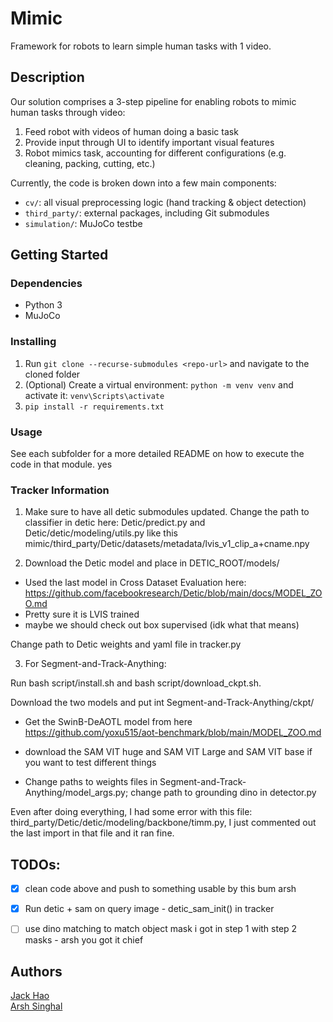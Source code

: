 # Mimic
Framework for robots to learn simple human tasks with 1 video.

## Description

Our solution comprises a 3-step pipeline for enabling robots to mimic human tasks through video:
1. Feed robot with videos of human doing a basic task
2. Provide input through UI to identify important visual features
3. Robot mimics task, accounting for different configurations (e.g. cleaning, packing, cutting, etc.)

Currently, the code is broken down into a few main components:
* `cv/`: all visual preprocessing logic (hand tracking & object detection)
* `third_party/`: external packages, including Git submodules
* `simulation/`: MuJoCo testbe

## Getting Started

### Dependencies

* Python 3
* MuJoCo

### Installing

1. Run `git clone --recurse-submodules <repo-url>` and navigate to the cloned folder
2. (Optional) Create a virtual environment: `python -m venv venv` and activate it: `venv\Scripts\activate`
3. `pip install -r requirements.txt`

### Usage
See each subfolder for a more detailed README on how to execute the code in that module. yes

### Tracker Information
1. Make sure to have all detic submodules updated. Change the path to classifier in detic here: Detic/predict.py and Detic/detic/modeling/utils.py like this mimic/third_party/Detic/datasets/metadata/lvis_v1_clip_a+cname.npy

2. Download the Detic model and place in DETIC_ROOT/models/
- Used the last model in Cross Dataset Evaluation here: https://github.com/facebookresearch/Detic/blob/main/docs/MODEL_ZOO.md 
- Pretty sure it is LVIS trained
- maybe we should check out box supervised (idk what that means)

Change path to Detic weights and yaml file in tracker.py


3. For Segment-and-Track-Anything:

Run bash script/install.sh and bash script/download_ckpt.sh. 

Download the two models and put int Segment-and-Track-Anything/ckpt/
- Get the SwinB-DeAOTL model from here https://github.com/yoxu515/aot-benchmark/blob/main/MODEL_ZOO.md
- download the SAM VIT huge and SAM VIT Large and SAM VIT base if you want to test different things

- Change paths to weights files in Segment-and-Track-Anything/model_args.py; change path to grounding dino in detector.py


Even after doing everything, I had some error with this file: third_party/Detic/detic/modeling/backbone/timm.py, I just commented out the last import in that file and it ran fine.

## TODOs:
- [x] clean code above and push to something usable by this bum arsh 
- [x] Run detic + sam on query image - detic_sam_init() in tracker
- [ ] use dino matching to match object mask i got in step 1 with step 2 masks - arsh you got it chief


<!-- ## Help

Any advise for common problems or issues.
```
command to run if program contains helper info
``` -->

## Authors

[Jack Hao](https://www.linkedin.com/in/jackhhao/)
<br>
[Arsh Singhal](https://www.linkedin.com/in/arsh-singhal/)

<!-- ## Version History

* 0.2
    * Various bug fixes and optimizations
    * See [commit change]() or See [release history]()
* 0.1
    * Initial Release

## License

This project is licensed under the [NAME HERE] License - see the LICENSE.md file for details

## Acknowledgments
